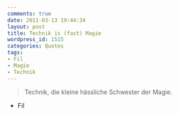 ```yaml
---
comments: true
date: 2011-03-13 19:44:34
layout: post
title: Technik is (fast) Magie
wordpress_id: 1515
categories: Quotes
tags:
- Fil
- Magie
- Technik
---
```


> Technik, die kleine hässliche Schwester der Magie.

- Fil

